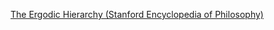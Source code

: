 [The Ergodic Hierarchy (Stanford Encyclopedia of Philosophy)](https://plato.stanford.edu/entries/ergodic-hierarchy/)

